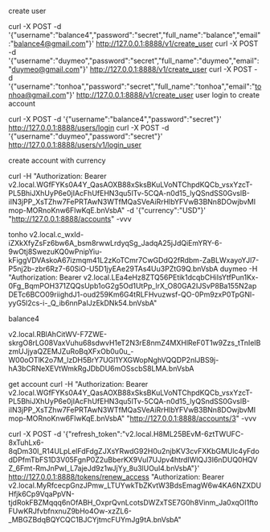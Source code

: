 create user

curl -X POST -d '{"username":"balance4","password":"secret","full_name":"balance","email":"balance4@gmail.com"}' http://127.0.0.1:8888/v1/create_user
curl -X POST -d '{"username":"duymeo","password":"secret","full_name":"duymeo","email":"duymeo@gmail.com"}' http://127.0.0.1:8888/v1/create_user
curl -X POST -d '{"username":"tonhoa","password":"secret","full_name":"tonhoa","email":"tonhoa@gmail.com"}' http://127.0.0.1:8888/v1/create_user
user login to create account

curl -X POST  -d '{"username":"balance4","password":"secret"}' http://127.0.0.1:8888/users/login
curl -X POST  -d '{"username":"duymeo","password":"secret"}' http://127.0.0.1:8888/users/v1/login_user



create account with currency

curl -H "Authorization: Bearer v2.local.WGfFYKs0A4Y_QasAOXB88xSksBKuLVoNTChpdKQCb_vsxYzcT-PL5BhiJXhUyP6e0jIAcFhUfEHN3qu5lTv-5CQA-n0d15_lyQSndSS0GvslB-iIN3jPP_XsTZhw7FePRTAwN3WTfMQaSVeAiRrHIbYFVwB3BNn8DOwjbvMImop-MORnoKnw6FlwKqE.bnVsbA" -d '{"currency":"USD"}' "http://127.0.0.1:8888/accounts" -vvv

tonho
v2.local.c_wxId-iZXkXfyZsFz6bw6A_bsm8rwwLrdyqSg_JadqA25jJdQiEmYRY-6-9wOtj8SwezuKQ0wPnipYiu-kFiggVDVAskoA67izmqm41L2zKoTCmr7CwGDdQ2fRdbm-ZaBLWxayoYJl7-P5nj2b-zbr6Rz7-60SiO-U5D1jyEAe29TAs4Uu3PZtG9Q.bnVsbA
duymeo  -H "Authorization: Bearer v2.local.LEa4eHz8ZTQ56PEtik1dcqbCHiIsYtfPun1Kx-0Fg_BqmPOH371ZQQsUpb1oG2g5Od1UtPp_lrX_O80GA2IJSvP8Ba155N2apDETc6BCO09riighdJ1-oud259Km6G4tRLFHvuzwsf-QO-0Pm9zxP0TpGNl-yyG5l2cs-i-_Q_ib6nnPaIJzEkDNk54.bnVsbA"

balance4 

v2.local.RBlAhCitWV-F7ZWE-skrgO8rLG08VaxVuhu68sdwvH1eT2N3rE8nmZ4MXHlReF0T1w9Zzs_tTnIeIBzmUJjyaQZEMJZuRoBqXFxOb0u0u_-W00oOTlK2o7M_lzDH5BrY7UGI1YXGWopNghVQQDP2nlJBS9j-hA3bCRNeXEVtWmkRgJDbDU6mOSscbS8LMA.bnVsbA

get account
curl -H "Authorization: Bearer v2.local.WGfFYKs0A4Y_QasAOXB88xSksBKuLVoNTChpdKQCb_vsxYzcT-PL5BhiJXhUyP6e0jIAcFhUfEHN3qu5lTv-5CQA-n0d15_lyQSndSS0GvslB-iIN3jPP_XsTZhw7FePRTAwN3WTfMQaSVeAiRrHIbYFVwB3BNn8DOwjbvMImop-MORnoKnw6FlwKqE.bnVsbA"  "http://127.0.0.1:8888/accounts/3" -vvv


curl -X POST  -d '{"refresh_token":"v2.local.H8ML25BEvM-6ztTWUFC-8xTuhLx6-8qDm30l_R14ULpLelFdFdgZJXsYRwdG92H0u2njbKV3cvFXKbGMUlc4yFdodDPfmTbFS1D3V05FgnP0Z2uBberKX9VuI7UJpv4htrdIWlQJ3I6nDUQ0HQVZ_6Fmt-RmJnPwI_L7ajeJd9z1wJjYy_8u3lUOul4.bnVsbA"}' http://127.0.0.1:8888/tokens/renew_access
"Authorization: Bearer v2.local.MyRfcecpGnzJPmw_LTUYwkTbZKvtW3BdsEmagW6w4KA6NZXDUHfjk6Cp9VqaPpVN-tjdRokFBZMqqq6nOfABH_OxprQvnLcotsDWZxTSE7G0h8Vinm_Ja0xqOI1ftoFUwKRJfvbfnxnuZ9bHo4Ow-xzZL6-_MBGZBdqBQYCQC1BJCYjtmcFUYmJg9tA.bnVsbA"  
